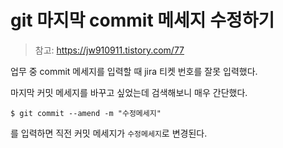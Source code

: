 # git 마지막 commit 메세지 수정하기

> 참고: https://jw910911.tistory.com/77

업무 중 commit 메세지를 입력할 때 jira 티켓 번호를 잘못 입력했다.

마지막 커밋 메세지를 바꾸고 싶었는데 검색해보니 매우 간단했다.

```shell
$ git commit --amend -m "수정메세지"
```

를 입력하면 직전 커밋 메세지가 `수정메세지`로 변경된다.
